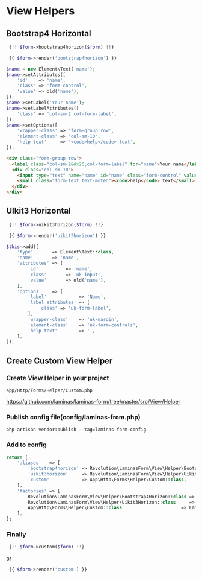 # View Helpers

## Bootstrap4 Horizontal
```php
 {!! $form->bootstrap4horizon($form) !!}
```

```php
 {{ $form->render('bootstrap4horizon') }}
```

```php
$name = new Element\Text('name');
$name->setAttributes([
    'id'    => 'name',
    'class' => 'form-control',
    'value' => old('name'),
]);
$name->setLabel('Your name');
$name->setLabelAttributes([
    'class' => 'col-sm-2 col-form-label',
]);
$name->setOptions([
    'wrapper-class' => 'form-group row',
    'element-class' => 'col-sm-10',
    'help-text'     => '<code>help</code> text',
]);
```

```html
<div class="form-group row">
  <label class="col-sm-2&#x20;col-form-label" for="name">Your name</label>
  <div class="col-sm-10">
    <input type="text" name="name" id="name" class="form-control" value="">
    <small class="form-text text-muted"><code>help</code> text</small>
  </div>
</div>
```

## UIkit3 Horizontal
```php
 {!! $form->uikit3horizon($form) !!}
```

```php
 {{ $form->render('uikit3horizon') }}
```

```php
$this->add([
    'type'       => Element\Text::class,
    'name'       => 'name',
    'attributes' => [
        'id'          => 'name',
        'class'       => 'uk-input',
        'value'       => old('name'),
    ],
    'options'    => [
        'label'            => 'Name',
        'label_attributes' => [
            'class' => 'uk-form-label',
        ],
        'wrapper-class'    => 'uk-margin',
        'element-class'    => 'uk-form-controls',
        'help-text'        => '',
    ],
]);
```

## Create Custom View Helper

### Create View Helper in your project
```
app/Http/Forms/Helper/Custom.php
```

https://github.com/laminas/laminas-form/tree/master/src/View/Helper

### Publish config file(config/laminas-from.php)
```
php artisan vendor:publish --tag=laminas-form-config
```

### Add to config

```php
return [
    'aliases'   => [
        'bootstrap4horizon' => Revolution\LaminasForm\View\Helper\Bootstrap4Horizon::class,
        'uikit3horizon'     => Revolution\LaminasForm\View\Helper\Uikit3Horizon::class,
        'custom'            => App\Http\Forms\Helper\Custom::class,
    ],
    'factories' => [
        Revolution\LaminasForm\View\Helper\Bootstrap4Horizon::class => Laminas\ServiceManager\Factory\InvokableFactory::class,
        Revolution\LaminasForm\View\Helper\Uikit3Horizon::class     => Laminas\ServiceManager\Factory\InvokableFactory::class,
        App\Http\Forms\Helper\Custom::class                      => Laminas\ServiceManager\Factory\InvokableFactory::class,
    ],
];
```

### Finally

```php
 {!! $form->custom($form) !!}
```

or 

```php
 {{ $form->render('custom') }}
```
